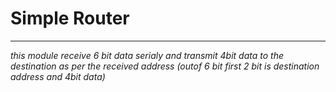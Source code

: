 # Simple Router
***********************
*this module receive 6 bit data serialy and transmit 4bit data to the destination as per the received address (outof 6 bit first 2 bit is destination address and 4bit data)*
